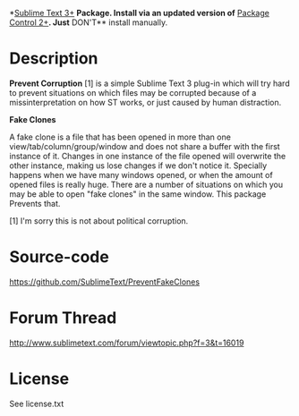 \*[Sublime Text 3+][] **Package. Install via an updated version of**
[Package Control 2+][]**. Just** DON'T\*\* install manually.

# Description

**Prevent Corruption** [1] is a simple Sublime Text 3 plug-in which will
try hard to prevent situations on which files may be corrupted because
of a missinterpretation on how ST works, or just caused by human
distraction.

**Fake Clones**

A fake clone is a file that has been opened in more than one
view/tab/column/group/window and does not share a buffer with the first
instance of it. Changes in one instance of the file opened will
overwrite the other instance, making us lose changes if we don't notice
it.​ Specially happens when we have many windows opened, or when the
amount of opened files is really huge.​ There are a number of situations
on which you may be able to open "fake clones" in the same window. This
package Prevents that.

[1] ​I'm sorry this is not about political corruption.

# Source-code

https://github.com/SublimeText/PreventFakeClones

# Forum Thread​​

http://www.sublimetext.com/forum/viewtopic.php?f=3&t=16019

# License

See license.txt

  [Sublime Text 3+]: http://www.sublimetext.com/
  [Package Control 2+]: https://sublime.wbond.net/installation
